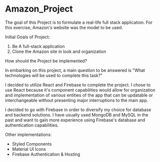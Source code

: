# Amazon_Project


The goal of this Project is to formulate a real-life full stack application. For this exercise, Amazon's website was the model to be used. 


Initial Goals of Project:

1. Be A full-stack application 
2. Clone the Amazon site in look and organization



How should the Project be implemented?

In embarking on this project, a main question to be answered is "What technologies will be used to complete this task?"

I decided to utilize React and Firebase to complete the project. I chose to use React because it's component capabilities would 
allow for organization and implementation of various entities of the app that can be updatable or interchangeable without presenting
major interruptions to the main app. 

I decided to go with Firebase in order to diversify my choice for database and backend solutions. I have usually used MongoDB and MySQL in the past
and want to gain more experience using Firebase's database and authentication capabilities.




Other implementations:

- Styled Components
- Material UI Icons
- Firebase Authentication & Hosting
